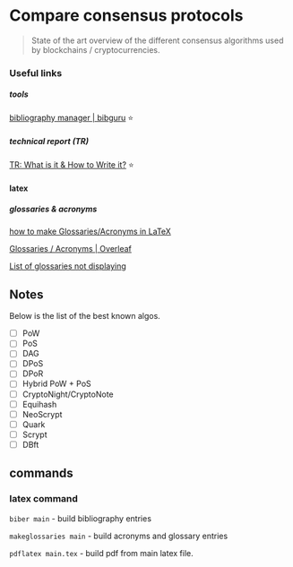 # Compare consensus protocols

> State of the art overview of the different consensus algorithms used by blockchains / cryptocurrencies.

### Useful links

##### tools

[bibliography manager | bibguru](https://github.com/0nyr/compare-consensus-protocols) ⭐️

##### technical report (TR)

[TR: What is it &amp; How to Write it?](https://blog.bit.ai/technical-report/) ⭐️

#### latex

##### glossaries & acronyms

[how to make Glossaries/Acronyms in LaTeX](https://www.resurchify.com/latex_tutorial/latex_glossaries.php)

[Glossaries / Acronyms | Overleaf](https://www.overleaf.com/learn/latex/Glossaries)

[List of glossaries not displaying](https://tex.stackexchange.com/questions/192378/list-of-glossaries-not-displaying)

## Notes

Below is the list of the best known algos.

* [ ] PoW
* [ ] PoS
* [ ] DAG
* [ ] DPoS
* [ ] DPoR
* [ ] Hybrid PoW + PoS
* [ ] CryptoNight/CryptoNote
* [ ] Equihash
* [ ] NeoScrypt
* [ ] Quark
* [ ] Scrypt
* [ ] DBft

## commands

### latex command

`biber main` - build bibliography entries

`makeglossaries main` - build acronyms and glossary entries

`pdflatex main.tex` - build pdf from main latex file.
